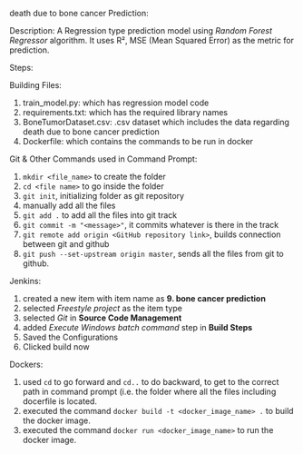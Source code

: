 death due to bone cancer Prediction:

Description:
A Regression type prediction model using *Random Forest Regressor* algorithm. It uses R², MSE (Mean Squared Error) as the metric for prediction.

Steps:

Building Files:
1) train_model.py: which has regression model code
2) requirements.txt: which has the required library names
3) BoneTumorDataset.csv: .csv dataset which includes the data regarding death due to bone cancer prediction
4) Dockerfile: which contains the commands to be run in docker

Git & Other Commands used in Command Prompt:
1) `mkdir <file_name>` to create the folder
2) `cd <file name>` to go inside the folder
3) `git init`, initializing folder as git repository
4) manually add all the files
5) `git add .` to add all the files into git track
6) `git commit -m "<message>"`, it commits whatever is there in the track
7) `git remote add origin <GitHub repository link>`, builds connection between git and github
8) `git push --set-upstream origin master`, sends all the files from git to github.


Jenkins:
1) created a new item with item name as **9. bone cancer prediction**
2) selected *Freestyle project* as the item type
3) selected *Git* in **Source Code Management**
4) added *Execute Windows batch command* step in **Build Steps**
5) Saved the Configurations
6) Clicked build now



Dockers:
1) used `cd` to go forward and `cd..` to do backward, to get to the correct path in command prompt (i.e. the folder where all the files including docerfile is located.
2) executed the command `docker build -t <docker_image_name> .` to build the docker image.
3) executed the command `docker run <docker_image_name>` to run the docker image.



